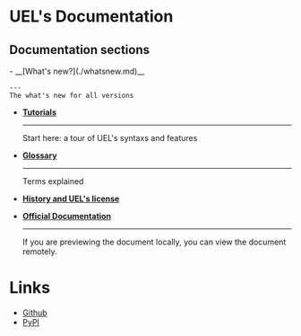 <!-- This is the documentation of UEL -->

# UEL's Documentation

## Documentation sections
<div class="grid cards" markdown>
- __[What's new?](./whatsnew.md)__

    ---
    The what's new for all versions

- __[Tutorials](./tutorial.md)__

    ---
    Start here: a tour of UEL's syntaxs and features

- __[Glossary](./glossary.md)__

    ---
    Terms explained

- __[History and UEL's license](history_and_licenses.md)__
- __[Official Documentation](https://user-11150.github.io/puel)__

    ---
    If you are previewing the document locally, you can view the document remotely.
</div>

# Links
* [Github](https://github.com/user-11150/puel)
* [PyPI](https://pypi.org/project/uel)
